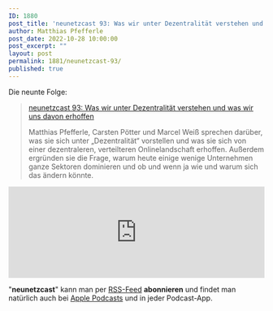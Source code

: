 ```yaml
---
ID: 1880
post_title: 'neunetzcast 93: Was wir unter Dezentralität verstehen und was wir uns davon erhoffen'
author: Matthias Pfefferle
post_date: 2022-10-28 10:00:00
post_excerpt: ""
layout: post
permalink: 1881/neunetzcast-93/
published: true
---
```


Die neunte Folge:

> [neunetzcast 93: Was wir unter Dezentralität verstehen und was wir uns davon erhoffen](https://neunetz.fm/neunetzcast-93-was-wir-unter-dezentralitaet-verstehen-und-was-wir-uns-davon-erhoffen/)
>
> Matthias Pfefferle, Carsten Pötter und Marcel Weiß sprechen darüber, was sie sich unter „Dezentralität“ vorstellen und was sie sich von einer dezentraleren, verteilteren Onlinelandschaft erhoffen. Außerdem ergründen sie die Frage, warum heute einige wenige Unternehmen ganze Sektoren dominieren und ob und wenn ja wie und warum sich das ändern könnte.

<iframe width="100%" height="180" frameborder="no" scrolling="no" seamless src="https://share.transistor.fm/e/d5942c39"></iframe>

"**neunetzcast**" kann man per [RSS-Feed](http://feed.neunetz.fm/master) **abonnieren** und findet man natürlich auch bei [Apple Podcasts](https://itunes.apple.com/de/podcast/neunetz.fm/id937733035) und in jeder Podcast-App.